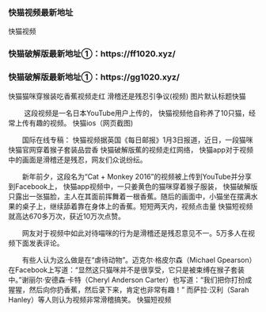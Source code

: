 <h3>快猫视频最新地址</h3>
快猫视频

<h3>快猫破解版最新地址①：https://ff1020.xyz/</h3>
<h3>快猫破解版最新地址①：https://gg1020.xyz/</h3>


快猫猫咪穿猴装吃香蕉视频走红 滑稽还是残忍引争议(视频)
图片默认标题快猫

　　 这段视频是一名日本YouTube用户上传的，
快猫视频他自称养了10只猫，经常上传有趣的视频。
快猫ios（网页截图)

　　国际在线专稿：
快猫视频据英国《每日邮报》1月3日报道，近日，一段猫咪
快猫官网穿着猴子套装品尝香
快猫破解版蕉的视频走红网络，
快猫app对于视频中的画面是滑稽还是残忍，网友们众说纷纭。

　　新年前夕，这段名为“Cat + Monkey 2016”的视频被上传到YouTube并分享到Facebook上，
快猫app视频中，一只姜黄色的猫咪穿着猴子服装，
快猫破解版只露出一张猫脸，主人在其面前挥舞着一根香蕉。随后的画面中，小猫坐在摆满水果的桌子上，继续舔着靠在身体上的香蕉。短短两天内，视频点击量
快猫短视频就高达670多万次，获近10万次点赞。　　 

　　网友对于视频中如此对待喵咪的行为是滑稽还是残忍意见不一。5万多人在视频下面发表评论。　　 

　　有些人认为这么做是在“虐待动物”。迈克尔·格皮尔森（Michael Gpearson）在Facebook上写道：“显然这只猫咪并不是很享受，它只是被束缚在猴子套装中。”谢丽尔·安德森·卡特（Cheryl Anderson Carter）也写道：“我们把你打扮成猩猩，然后向你扔香蕉，然后录下来，肯定也非常有趣！” 而萨拉·汉利（Sarah Hanley）等人则认为视频非常滑稽搞笑。
快猫短视频
